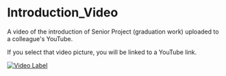 # Introduction_Video

A video of the introduction of Senior Project (graduation work) uploaded to a colleague's YouTube.

If you select that video picture, you will be linked to a YouTube link.

[![Video Label](http://img.youtube.com/vi/yDZYvVeJfpk/0.jpg)](https://youtu.be/yDZYvVeJfpk)
